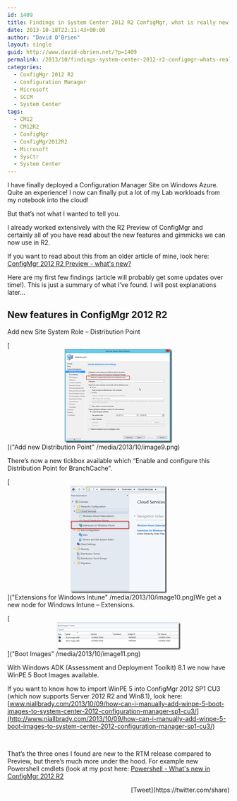 ```yaml
---
id: 1409
title: Findings in System Center 2012 R2 ConfigMgr, what is really new
date: 2013-10-18T22:11:43+00:00
author: "David O'Brien"
layout: single
guid: http://www.david-obrien.net/?p=1409
permalink: /2013/10/findings-system-center-2012-r2-configmgr-whats-really-new/
categories:
  - ConfigMgr 2012 R2
  - Configuration Manager
  - Microsoft
  - SCCM
  - System Center
tags:
  - CM12
  - CM12R2
  - ConfigMgr
  - ConfigMgr2012R2
  - Microsoft
  - SysCtr
  - System Center
---
```

I have finally deployed a Configuration Manager Site on Windows Azure. Quite an experience! I now can finally put a lot of my Lab workloads from my notebook into the cloud!

But that’s not what I wanted to tell you.

I already worked extensively with the R2 Preview of ConfigMgr and certainly all of you have read about the new features and gimmicks we can now use in R2.

If you want to read about this from an older article of mine, look here: [ConfigMgr 2012 R2 Preview - what's new?](http://www.david-obrien.net/2013/06/25/configmgr-2012-r2-whats-new/)

Here are my first few findings (article will probably get some updates over time!). This is just a summary of what I’ve found. I will post explanations later…

## New features in ConfigMgr 2012 R2

Add new Site System Role – Distribution Point

[<img style="float: none; margin-left: auto; display: block; margin-right: auto; border: 0px;" title="Add new Distribution Point" alt="Add new Distribution Point" src="/media/2013/10/image_thumb9.png" width="244" height="213" border="0" />]("Add new Distribution Point" /media/2013/10/image9.png)

There’s now a new tickbox available which “Enable and configure this Distribution Point for BranchCache”.

[<img style="float: none; margin-left: auto; display: block; margin-right: auto; border: 0px;" title="Extensions for Windows Intune" alt="Extensions for Windows Intune" src="/media/2013/10/image_thumb10.png" width="219" height="244" border="0" />]("Extensions for Windows Intune" /media/2013/10/image10.png)We get a new node for Windows Intune – Extensions.

[<img style="float: none; margin-left: auto; display: block; margin-right: auto; border: 0px;" title="Boot Images" alt="Boot Images" src="/media/2013/10/image_thumb11.png" width="281" height="63" border="0" />]("Boot Images" /media/2013/10/image11.png)

With Windows ADK (Assessment and Deployment Toolkit) 8.1 we now have WinPE 5 Boot Images available.

If you want to know how to import WinPE 5 into ConfigMgr 2012 SP1 CU3 (which now supports Server 2012 R2 and Win8.1), look here: [www.niallbrady.com/2013/10/09/how-can-i-manually-add-winpe-5-boot-images-to-system-center-2012-configuration-manager-sp1-cu3/](http://www.niallbrady.com/2013/10/09/how-can-i-manually-add-winpe-5-boot-images-to-system-center-2012-configuration-manager-sp1-cu3/)

&nbsp;

That’s the three ones I found are new to the RTM release compared to Preview, but there’s much more under the hood. For example new Powershell cmdlets (look at my post here: [Powershell - What's new in ConfigMgr 2012 R2](http://www.david-obrien.net/?p=1397)

<div style="float: right; margin-left: 10px;">
  [Tweet](https://twitter.com/share)
</div>


